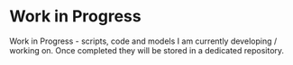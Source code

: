 # Work in Progress
Work in Progress - scripts, code and models I am currently developing / working on. Once completed they will be stored in a dedicated repository.
